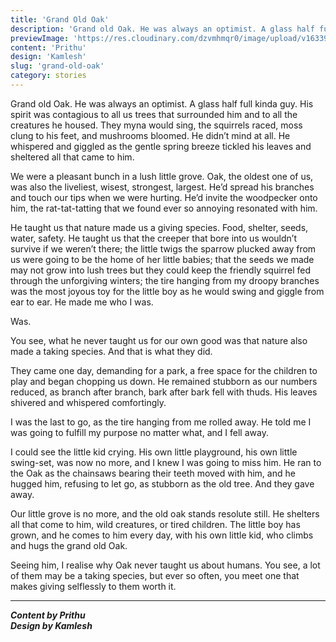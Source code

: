 ```yaml
---
title: 'Grand Old Oak'
description: 'Grand old Oak. He was always an optimist. A glass half full kinda guy. His spirit was contagious to all us...'
previewImage: 'https://res.cloudinary.com/dzvmhmqr0/image/upload/v1633974093/Articles%20Cover%20Image/Grand_Old_Oak_onmnud.jpg'
content: 'Prithu'
design: 'Kamlesh'
slug: 'grand-old-oak'
category: stories
---
```


Grand old Oak. He was always an optimist. A glass half full kinda guy. His spirit was contagious to all us trees that surrounded him and to all the creatures he housed. They myna would sing, the squirrels raced, moss clung to his feet, and mushrooms bloomed. He didn’t mind at all. He whispered and giggled as the gentle spring breeze tickled his leaves and sheltered all that came to him.

We were a pleasant bunch in a lush little grove. Oak, the oldest one of us, was also the liveliest, wisest, strongest, largest. He’d spread his branches and touch our tips when we were hurting. He’d invite the woodpecker onto him, the rat-tat-tatting that we found ever so annoying resonated with him.

He taught us that nature made us a giving species. Food, shelter, seeds, water, safety. He taught us that the creeper that bore into us wouldn’t survive if we weren’t there; the little twigs the sparrow plucked away from us were going to be the home of her little babies; that the seeds we made may not grow into lush trees but they could keep the friendly squirrel fed through the unforgiving winters; the tire hanging from my droopy branches was the most joyous toy for the little boy as he would swing and giggle from ear to ear. He made me who I was.

Was.

You see, what he never taught us for our own good was that nature also made a taking species. And that is what they did.

They came one day, demanding for a park, a free space for the children to play and began chopping us down. He remained stubborn as our numbers reduced, as branch after branch, bark after bark fell with thuds. His leaves shivered and whispered comfortingly.

I was the last to go, as the tire hanging from me rolled away. He told me I was going to fulfill my purpose no matter what, and I fell away.

I could see the little kid crying. His own little playground, his own little swing-set, was now no more, and I knew I was going to miss him. He ran to the Oak as the chainsaws bearing their teeth moved with him, and he hugged him, refusing to let go, as stubborn as the old tree. And they gave away.

Our little grove is no more, and the old oak stands resolute still. He shelters all that come to him, wild creatures, or tired children. The little boy has grown, and he comes to him every day, with his own little kid, who climbs and hugs the grand old Oak.

Seeing him, I realise why Oak never taught us about humans. You see, a lot of them may be a taking species, but ever so often, you meet one that makes giving selflessly to them worth it.

---

**_Content by Prithu_**<br>
**_Design by Kamlesh_**
